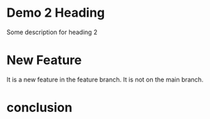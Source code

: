 # Demo 2 Heading

Some description for heading 2

# New Feature 
It is a new feature in the feature branch. It is not on the main branch.

# conclusion